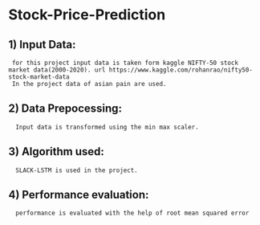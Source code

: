# Stock-Price-Prediction

## 1) Input Data:
     for this project input data is taken form kaggle NIFTY-50 stock market data(2000-2020). url https://www.kaggle.com/rohanrao/nifty50-stock-market-data
     In the project data of asian pain are used.
     
## 2) Data Prepocessing:
      Input data is transformed using the min max scaler.
      
## 3) Algorithm used:
      SLACK-LSTM is used in the project.
      
## 4) Performance evaluation:
      performance is evaluated with the help of root mean squared error
